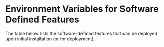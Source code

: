 
# Environment Variables for Software Defined Features

The table below lists the software-defined features that can be deployed upon initial installation (or for deployment).


